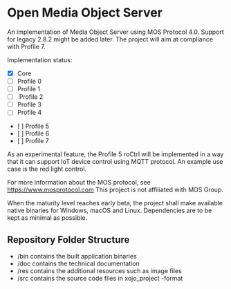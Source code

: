 # Open Media Object Server
An implementation of Media Object Server using MOS Protocol 4.0. Support for legacy 2.8.2 might be added later.
The project will aim at compliance with Profile 7.

Implementation status:
* [x]  Core
* [ ]  Profile 0
* [ ]  Profile 1
* [ ]  Profile 2
* [ ]  Profile 3
* [ ]  Profile 4
* [ ]  Profile 5
* [ ]  Profile 6
* [ ]  Profile 7

As an experimental feature, the Profile 5 roCtrl will be implemented in a way that it can support IoT device
control using MQTT protocol. An example use case is the red light control.

For more information about the MOS protocol, see https://www.mosprotocol.com
This project is not affiliated with MOS Group.

When the maturity level reaches early beta, the project shall make available native binaries for Windows, macOS and Linux. Dependencies are to be kept as minimal as possible.

## Repository Folder Structure
- /bin contains the built application binaries
- /doc contains the technical documentation
- /res contains the additional resources such as image files
- /src contains the source code files in xojo_project -format
